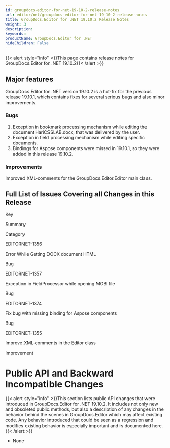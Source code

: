 ```yaml
---
id: groupdocs-editor-for-net-19-10-2-release-notes
url: editor/net/groupdocs-editor-for-net-19-10-2-release-notes
title: GroupDocs.Editor for .NET 19.10.2 Release Notes
weight: 3
description: 
keywords: 
productName: GroupDocs.Editor for .NET
hideChildren: False
---
```

{{< alert style="info" >}}This page contains release notes for GroupDocs.Editor for .NET 19.10.2{{< /alert >}}

## Major features

GroupDocs.Editor for .NET version 19.10.2 is a hot-fix for the previous release 19.10.1, which contains fixes for several serious bugs and also minor improvements.

### Bugs

1.  Exception in bookmark processing mechanism while editing the document HariCSSLAB.docx, that was delivered by the user.
2.  Exception in field processing mechanism while editing specific documents.
3.  Bindings for Aspose components were missed in 19.10.1, so they were added in this release 19.10.2.

### Improvements

Improved XML-comments for the GroupDocs.Editor.Editor main class.

## Full List of Issues Covering all Changes in this Release

Key

Summary

Category

EDITORNET-1356

Error While Getting DOCX document HTML

Bug

EDITORNET-1357

Exception in FieldProcessor while opening MOBI file

Bug

EDITORNET-1374

Fix bug with missing binding for Aspose components

Bug

EDITORNET-1355

Improve XML-comments in the Editor class

Improvement

# Public API and Backward Incompatible Changes

{{< alert style="info" >}}This section lists public API changes that were introduced in GroupDocs.Editor for .NET 19.10.2. It includes not only new and obsoleted public methods, but also a description of any changes in the behavior behind the scenes in GroupDocs.Editor which may affect existing code. Any behavior introduced that could be seen as a regression and modifies existing behavior is especially important and is documented here.{{< /alert >}}

*   None
